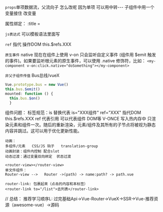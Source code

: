 `props`单项数据流，父流向子    怎么改呢  因为单项 可以用中转--- 子组件中用一个变量接住  改变量

属性绑定： :title =

`js表达式` 可以模板语法里面写

`ref` 指代   操作DOM  this.$refs.XXX

`原生事件`  native
现在在组件上使用 v-on 只会监听自定义事件 (组件用 $emit 触发的事件)。如果要监听根元素的原生事件，可以使用 .native 修饰符，比如：
``<my-component v-on:click.native="doSomething"></my-component>``

`非父子组件传值`  Bus总线/vueX
```js
Vue.prototype.bus = new Vue()
this.bus.$emit()
mounted: function () {
  this.bus.$on()
  }
```
组件问题：
  标签规范：is 替换代表 is="XXX组件"
  ref="XXX" 指代DOM this.$refs.XXX  ref  代表引用 可以代表组件 DOM等
V-ONCE 写入热内存中 只渲染元素和组件一次。随后的重新渲染，元素/组件及其所有的子节点将被视为静态内容并跳过。这可以用于优化更新性能。

```
动画：
多组件/元素   CSS/JS 钩子   translation-group
动画封装：组件内控制 配合slot
动态过渡：通过变量双向绑定  状态过渡
```
```
<router-view></router-view>
单文件组件：
Router-view -->   Router ->(path) -> name:path? -> path.vue

router-link: 包裹起来（点击的内容和本标签）
<router-link to="/list">去列表</router-link>
```
// 总结：
推荐学习顺序L: 过完基础Api->Vue-Router->VueX->SSR->Vue-推荐资源（awesome-vue）->源码
